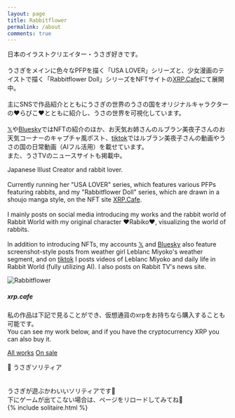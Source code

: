 ```yaml
---
layout: page
title: Rabbitflower
permalink: /about
comments: true
---
```


<div class="row justify-content-between">
<div class="col-md-8 pr-5">

<p>日本のイラストクリエイター・うさぎ好きです。<br>
<br>
うさぎをメインに色々なPFPを描く「USA LOVER」シリーズと、少女漫画のテイストで描く「Rabbitflower Doll」シリーズをNFTサイトの<a href="https://xrp.cafe/ja/collection/rabbitflower/">XRP.Cafe</a>にて展開中。<br>
<br>
主にSNSで作品紹介とともにうさぎの世界のうさの国をオリジナルキャラクターの❤らびこ❤とともに紹介し、うさの世界を可視化しています。<br> 
  <br>
<a href="https://twitter.com/RabiHouse">𝕏</a>や<a href="https://bsky.app/profile/timothy.rabbitflowerdiary.com">Bluesky</a>ではNFTの紹介のほか、お天気お姉さんのルブラン美夜子さんのお天気コーナーのキャプチャ風ポスト、<a href="https://lite.tiktok.com/t/ZSHWBnpXpFTBQ-vwO9b/">tiktok</a>ではルブラン美夜子さんの動画やうさの国の日常動画（AIフル活用）を載せています。<br>  
また、うさTVのニュースサイトも掲載中。</p>

<p>Japanese Illust Creator and rabbit lover.<br>
<br>
Currently running her "USA LOVER" series, which features various PFPs featuring rabbits, and my "Rabbitflower Doll" series, which are drawn in a shoujo manga style, on the NFT site <a href="https://xrp.cafe/ja/collection/rabbitflower/">XRP.Cafe</a>.<br>
<br>
I mainly posts on social media introducing my works and the rabbit world of Rabbit World with my original character ❤Rabiko❤, visualizing the world of rabbits.<br> 
 <br>
In addition to introducing NFTs, my accounts <a href="https://twitter.com/RabiHouse">𝕏</a> and <a href="https://bsky.app/profile/timothy.rabbitflowerdiary.com">Bluesky</a> also feature screenshot-style posts from weather girl Leblanc Miyoko's weather segment, and on <a href="https://lite.tiktok.com/t/ZSHWBnpXpFTBQ-vwO9b/">tiktok</a> I posts videos of Leblanc Miyoko and daily life in Rabbit World (fully utilizing AI).   
I also posts on Rabbit TV's news site.</p>

<p class="mb-5"><img class="shadow-lg" src="{{site.baseurl}}/assets/images/avatar.png" alt="Rabbitflower" /></p>

</div>

<div class="col-md-4">

<div class="sticky-top sticky-top-80">
<h5>xrp.cafe</h5>

<p>私の作品は下記で見ることができ、仮想通貨のxrpをお持ちなら購入することも可能です。<br>
You can see my work below, and if you have the cryptocurrency XRP you can also buy it.</p>

<a target="_blank" href="https://xrp.cafe/ja/collection/rabbitflower/" class="btn btn-primary">All works</a> 
<a img class="shadow-lg" src="{{site.baseurl}}/assets/images/avatar.png" alt="Rabbitflower" />
<a target="_blank" href="https://xrp.cafe/usercollection/rD1m8grMwc2LX4Qb218vbrua7JKmFqandH/rD1m8grMwc2LX4Qb218vbrua7JKmFqandH/1" class="btn btn-success">On sale</a> 
<a img class="shadow-lg" src="{{site.baseurl}}/assets/images/avatar.png" alt="Rabbitflower" />  

🐰 うさぎソリティア<br>  
  <br>
うさぎが遊ぶかわいいソリティアです🌸    <br>
下にゲームが出てこない場合は、ページをリロードしてみてね🐇  <br>
{% include solitaire.html %}</div>

</div>
</div>



